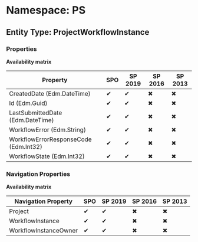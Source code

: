# Namespace: PS

## Entity Type: ProjectWorkflowInstance

### Properties

**Availability matrix**

Property | SPO | SP 2019 | SP 2016 | SP 2013
----------|-----|---------|---------|--------
CreatedDate (Edm.DateTime) | ✔ | ✔ | ✖ | ✖
Id (Edm.Guid) | ✔ | ✔ | ✖ | ✖
LastSubmittedDate (Edm.DateTime) | ✔ | ✔ | ✖ | ✖
WorkflowError (Edm.String) | ✔ | ✔ | ✖ | ✖
WorkflowErrorResponseCode (Edm.Int32) | ✔ | ✔ | ✖ | ✖
WorkflowState (Edm.Int32) | ✔ | ✔ | ✖ | ✖

### Navigation Properties

**Availability matrix**

Navigation Property | SPO | SP 2019 | SP 2016 | SP 2013
----------|-----|---------|---------|--------
Project | ✔ | ✔ | ✖ | ✖
WorkflowInstance | ✔ | ✔ | ✖ | ✖
WorkflowInstanceOwner | ✔ | ✔ | ✖ | ✖
